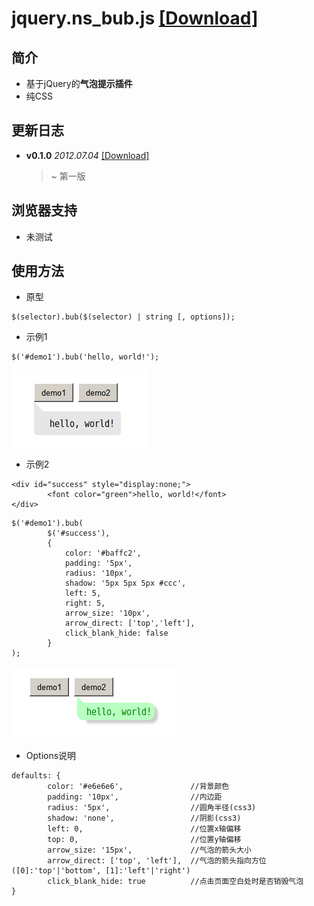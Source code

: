 jquery.ns_bub.js	[[Download]](https://github.com/nsnail/jquery.ns_bub.js/tree/master/dist/)
================

简介
----
* 基于jQuery的**气泡提示插件**
* 纯CSS

更新日志
--------
* **v0.1.0**	*2012.07.04*	[[Download]](https://raw.github.com/nsnail/jquery.ns_bub.js/master/dist/jquery.ns_bub-0.1.0.js)

	> ~ 第一版

浏览器支持
----------
* 未测试

使用方法
--------
* 原型
```
$(selector).bub($(selector) | string [, options]);
```

* 示例1
```
$('#demo1').bub('hello, world!');
```
![示例1](https://github.com/nsnail/jquery.ns_bub.js/raw/master/dist/2012-07-04_233651.png "示例1")

* 示例2
```
<div id="success" style="display:none;">
		<font color="green">hello, world!</font>
</div>
```
```
$('#demo1').bub(
		$('#success'),
		{
			color: '#baffc2',
			padding: '5px',
			radius: '10px',
			shadow: '5px 5px 5px #ccc',
			left: 5,
			right: 5,
			arrow_size: '10px',
			arrow_direct: ['top','left'],
			click_blank_hide: false
		}
);
```
![示例2](https://github.com/nsnail/jquery.ns_bub.js/raw/master/dist/2012-07-04_233701.png "示例2")

* Options说明
```
defaults: {
		color: '#e6e6e6',				//背景颜色
		padding: '10px',				//内边距
		radius: '5px',					//圆角半径(css3)
		shadow: 'none',					//阴影(css3)
		left: 0,						//位置x轴偏移
		top: 0,							//位置y轴偏移
		arrow_size: '15px',				//气泡的箭头大小
		arrow_direct: ['top', 'left'],	//气泡的箭头指向方位([0]:'top'|'bottom', [1]:'left'|'right')
		click_blank_hide: true			//点击页面空白处时是否销毁气泡
}
```